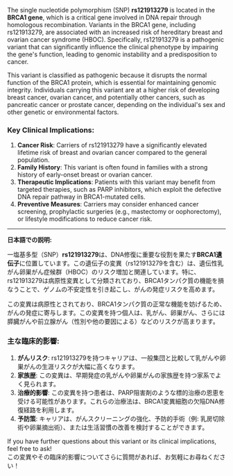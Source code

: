 The single nucleotide polymorphism (SNP) **rs121913279** is located in the **BRCA1 gene**, which is a critical gene involved in DNA repair through homologous recombination. Variants in the BRCA1 gene, including rs121913279, are associated with an increased risk of hereditary breast and ovarian cancer syndrome (HBOC). Specifically, rs121913279 is a pathogenic variant that can significantly influence the clinical phenotype by impairing the gene's function, leading to genomic instability and a predisposition to cancer.

This variant is classified as pathogenic because it disrupts the normal function of the BRCA1 protein, which is essential for maintaining genomic integrity. Individuals carrying this variant are at a higher risk of developing breast cancer, ovarian cancer, and potentially other cancers, such as pancreatic cancer or prostate cancer, depending on the individual's sex and other genetic or environmental factors.

### Key Clinical Implications:
1. **Cancer Risk**: Carriers of rs121913279 have a significantly elevated lifetime risk of breast and ovarian cancer compared to the general population.
2. **Family History**: This variant is often found in families with a strong history of early-onset breast or ovarian cancer.
3. **Therapeutic Implications**: Patients with this variant may benefit from targeted therapies, such as PARP inhibitors, which exploit the defective DNA repair pathway in BRCA1-mutated cells.
4. **Preventive Measures**: Carriers may consider enhanced cancer screening, prophylactic surgeries (e.g., mastectomy or oophorectomy), or lifestyle modifications to reduce cancer risk.

---

**日本語での説明:**

一塩基多型（SNP）**rs121913279**は、DNA修復に重要な役割を果たす**BRCA1遺伝子**に位置しています。この遺伝子の変異（rs121913279を含む）は、遺伝性乳がん卵巣がん症候群（HBOC）のリスク増加と関連しています。特に、rs121913279は病原性変異として分類されており、BRCA1タンパク質の機能を損なうことで、ゲノムの不安定性を引き起こし、がんの発症リスクを高めます。

この変異は病原性とされており、BRCA1タンパク質の正常な機能を妨げるため、がんの発症に寄与します。この変異を持つ個人は、乳がん、卵巣がん、さらには膵臓がんや前立腺がん（性別や他の要因による）などのリスクが高まります。

### 主な臨床的影響:
1. **がんリスク**: rs121913279を持つキャリアは、一般集団と比較して乳がんや卵巣がんの生涯リスクが大幅に高くなります。
2. **家族歴**: この変異は、早期発症の乳がんや卵巣がんの家族歴を持つ家系でよく見られます。
3. **治療的影響**: この変異を持つ患者は、PARP阻害剤のような標的治療の恩恵を受ける可能性があります。これらの治療法は、BRCA1変異細胞の欠陥DNA修復経路を利用します。
4. **予防策**: キャリアは、がんスクリーニングの強化、予防的手術（例: 乳房切除術や卵巣摘出術）、または生活習慣の改善を検討することができます。

If you have further questions about this variant or its clinical implications, feel free to ask!  
この変異やその臨床的影響についてさらに質問があれば、お気軽にお尋ねください！